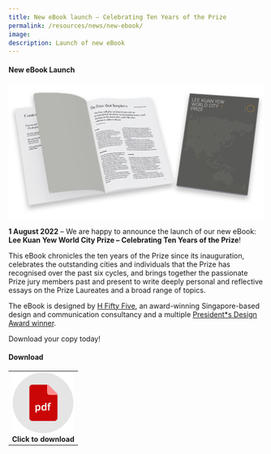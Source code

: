 ```yaml
---
title: New eBook launch – Celebrating Ten Years of the Prize
permalink: /resources/news/new-ebook/
image: 
description: Launch of new eBook 
---
```


#### **New eBook Launch**

![Celebrating Ten Years of the Prize](/images/features/2022/lky-book.png/)

**1 August 2022** – We are happy to announce the launch of our new eBook: **Lee Kuan Yew World City Prize – Celebrating Ten Years of the Prize**! 

This eBook chronicles the ten years of the Prize since its inauguration, celebrates the outstanding cities and individuals that the Prize has recognised over the past six cycles, and brings together the passionate Prize jury members past and present to write deeply personal and reflective essays on the Prize Laureates and a broad range of topics. 

The eBook is designed by [H Fifty Five](https://www.h55studio.com), an award-winning Singapore-based design and communication consultancy and a multiple [President*s Design Award winner](https://pda.designsingapore.org/presidents-design-award/award-recipients/2012/hanson-ho.html). 

Download your copy today! 

#### **Download**

<table style="width: 100%;" border="0" cellpadding="10">
<tbody>
<tr>
<td style="text-align: center"><a href="https://www.google.com/"><img style="width: 120px;" src="/images/features/2022/pdf.png" alt="Key statistics template" /></a><br><strong>Click to download</strong></td>
</tr>
</tbody>
</table>
